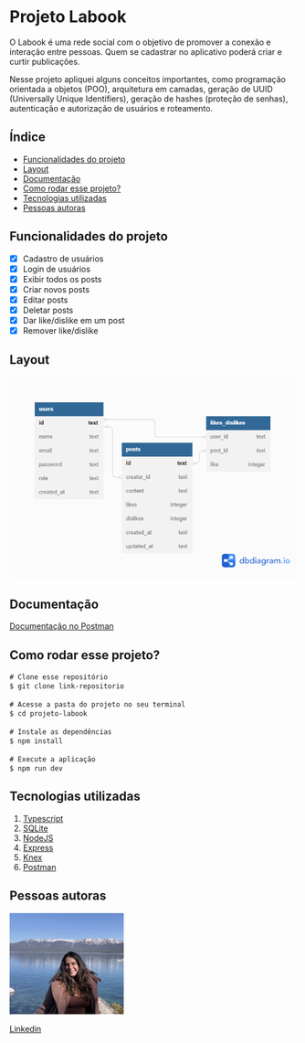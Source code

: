 # **Projeto Labook**

O Labook é uma rede social com o objetivo de promover a conexão e interação entre pessoas. Quem se cadastrar no aplicativo poderá criar e curtir publicações. 

Nesse projeto apliquei alguns conceitos importantes, como programação orientada a objetos (POO), arquitetura em camadas, geração de UUID (Universally Unique Identifiers), geração de hashes (proteção de senhas), autenticação e autorização de usuários e roteamento.

## **Índice**
- <a href="#funcionalidades-do-projeto">Funcionalidades do projeto</a>
- <a href="#layout">Layout</a>
- <a href="#documentação">Documentação</a>
- <a href="#como-rodar-esse-projeto">Como rodar esse projeto?</a>
- <a href="#tecnologias-utilizadas">Tecnologias utilizadas</a>
- <a href="#pessoas-autoras">Pessoas autoras</a>

## **Funcionalidades do projeto**
- [x] Cadastro de usuários
- [x] Login de usuários
- [x] Exibir todos os posts
- [x] Criar novos posts
- [x] Editar posts
- [x] Deletar posts
- [x] Dar like/dislike em um post
- [x] Remover like/dislike

## **Layout**

<img style="width:600px" src="./src/assets/diagram.png" alt="imagem de diagrama">

## Documentação
[Documentação no Postman](https://documenter.getpostman.com/view/24460792/2s93CPqCZm)

## **Como rodar esse projeto?**

```
# Clone esse repositório
$ git clone link-repositorio

# Acesse a pasta do projeto no seu terminal
$ cd projeto-labook

# Instale as dependências
$ npm install 

# Execute a aplicação
$ npm run dev
```

## **Tecnologias utilizadas**
1. [Typescript](https://www.typescriptlang.org/)
2. [SQLite](https://www.sqlite.org/index.html)
3. [NodeJS](https://nodejs.org/)
4. [Express](https://expressjs.com/pt-br/)
5. [Knex](https://knexjs.org/)
6. [Postman](https://www.postman.com/)

## **Pessoas autoras**
<img style="width:200px" src="./src/assets/photo.png" alt="imagem de desenvolvedora">

[Linkedin](https://www.linkedin.com/in/mariaconstance/)